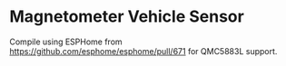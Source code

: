 # Magnetometer Vehicle Sensor

Compile using ESPHome from https://github.com/esphome/esphome/pull/671 for QMC5883L support.
